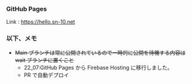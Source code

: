 ### GitHub Pages

Link : https://hello.sn-10.net

### 以下、メモ

- ~~Main ブランチは常に公開されているので一時的に公開を待機する内容は wait ブランチに置くこと~~
  - 22_07:GitHub Pages から Firebase Hosting に移行しました。
  - PR で自動デプロイ
